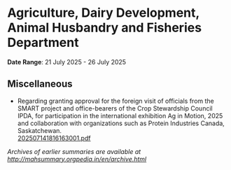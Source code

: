 # Agriculture, Dairy Development, Animal Husbandry and Fisheries Department

**Date Range**: 21 July 2025 - 26 July 2025


## Miscellaneous
- Regarding granting approval for the foreign visit of officials from the SMART project and office-bearers of the Crop Stewardship Council  IPDA, for participation in the international exhibition Ag in Motion, 2025 and collaboration with organizations such as Protein Industries Canada, Saskatchewan.\
  [202507141816163001.pdf](https://gr.maharashtra.gov.in/Site/Upload/Government%20Resolutions/English/202507141816163001.pdf)


*Archives of earlier summaries are available at http://mahsummary.orgpedia.in/en/archive.html*